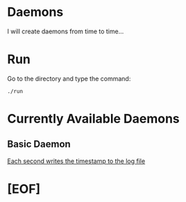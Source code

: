 # Daemons

I will create daemons from time to time...

# Run

Go to the directory and type the command:

```
./run
```

# Currently Available Daemons 

## Basic Daemon

[Each second writes the timestamp to the log file](https://github.com/ksukhorukov/Daemons)

# [EOF]









